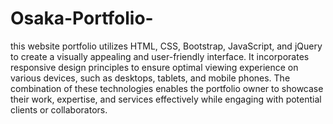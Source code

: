 # Osaka-Portfolio-
this website portfolio utilizes HTML, CSS, Bootstrap, JavaScript, and jQuery to create a visually appealing and user-friendly interface. It incorporates responsive design principles to ensure optimal viewing experience on various devices, such as desktops, tablets, and mobile phones. The combination of these technologies enables the portfolio owner to showcase their work, expertise, and services effectively while engaging with potential clients or collaborators.
